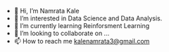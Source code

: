 - 👋 Hi, I’m Namrata Kale
- 👀 I’m interested in Data Science and Data Analysis.
- 🌱 I’m currently learning Reinforsment Learning
- 💞️ I’m looking to collaborate on ...
- 📫 How to reach me kalenamrata3@gmail.com

<!---
kale378/kale378 is a ✨ special ✨ repository because its `README.md` (this file) appears on your GitHub profile.
You can click the Preview link to take a look at your changes.
--->
